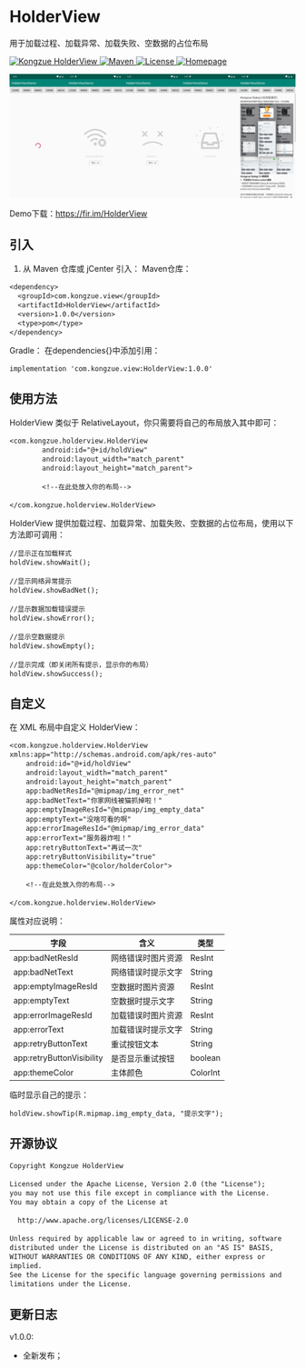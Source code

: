 # HolderView
用于加载过程、加载异常、加载失败、空数据的占位布局

<a href="https://github.com/kongzue/HolderView/">
<img src="https://img.shields.io/badge/HolderView-1.0.0-green.svg" alt="Kongzue HolderView">
</a>
<a href="https://bintray.com/myzchh/maven/HolderView">
<img src="https://img.shields.io/badge/Maven-1.0.0-blue.svg" alt="Maven">
</a>
<a href="http://www.apache.org/licenses/LICENSE-2.0">
<img src="https://img.shields.io/badge/License-Apache%202.0-red.svg" alt="License">
</a>
<a href="http://www.kongzue.com">
<img src="https://img.shields.io/badge/Homepage-Kongzue.com-brightgreen.svg" alt="Homepage">
</a>

![HolderView](https://github.com/kongzue/Res/raw/master/app/src/main/res/mipmap-xxxhdpi/img_holder_view.png)

Demo下载：<https://fir.im/HolderView>

## 引入
1) 从 Maven 仓库或 jCenter 引入：
Maven仓库：
```
<dependency>
  <groupId>com.kongzue.view</groupId>
  <artifactId>HolderView</artifactId>
  <version>1.0.0</version>
  <type>pom</type>
</dependency>
```
Gradle：
在dependencies{}中添加引用：
```
implementation 'com.kongzue.view:HolderView:1.0.0'
```

## 使用方法
HolderView 类似于 RelativeLayout，你只需要将自己的布局放入其中即可：
```
<com.kongzue.holderview.HolderView
        android:id="@+id/holdView"
        android:layout_width="match_parent"
        android:layout_height="match_parent">
        
        <!--在此处放入你的布局-->
        
</com.kongzue.holderview.HolderView>
```

HolderView 提供加载过程、加载异常、加载失败、空数据的占位布局，使用以下方法即可调用：
```
//显示正在加载样式
holdView.showWait();

//显示网络异常提示
holdView.showBadNet();

//显示数据加载错误提示
holdView.showError();

//显示空数据提示
holdView.showEmpty();

//显示完成（即关闭所有提示，显示你的布局）
holdView.showSuccess();
```

## 自定义
在 XML 布局中自定义 HolderView：
```
<com.kongzue.holderview.HolderView xmlns:app="http://schemas.android.com/apk/res-auto"
    android:id="@+id/holdView"
    android:layout_width="match_parent"
    android:layout_height="match_parent"
    app:badNetResId="@mipmap/img_error_net"
    app:badNetText="你家网线被猫抓掉啦！"
    app:emptyImageResId="@mipmap/img_empty_data"
    app:emptyText="没啥可看的啊"
    app:errorImageResId="@mipmap/img_error_data"
    app:errorText="服务器炸啦！"
    app:retryButtonText="再试一次"
    app:retryButtonVisibility="true"
    app:themeColor="@color/holderColor">
        
    <!--在此处放入你的布局-->
    
</com.kongzue.holderview.HolderView>
```

属性对应说明：

字段 | 含义 | 类型
---|---|---
app:badNetResId  | 网络错误时图片资源  | ResInt
app:badNetText  | 网络错误时提示文字  | String
app:emptyImageResId  | 空数据时图片资源  | ResInt
app:emptyText  | 空数据时提示文字  | String
app:errorImageResId  | 加载错误时图片资源  | ResInt
app:errorText  | 加载错误时提示文字  | String
app:retryButtonText  | 重试按钮文本  | String
app:retryButtonVisibility  | 是否显示重试按钮  | boolean
app:themeColor  | 主体颜色  | ColorInt

临时显示自己的提示：
```
holdView.showTip(R.mipmap.img_empty_data, "提示文字");
```

## 开源协议
```
Copyright Kongzue HolderView

Licensed under the Apache License, Version 2.0 (the "License");
you may not use this file except in compliance with the License.
You may obtain a copy of the License at

  http://www.apache.org/licenses/LICENSE-2.0

Unless required by applicable law or agreed to in writing, software
distributed under the License is distributed on an "AS IS" BASIS,
WITHOUT WARRANTIES OR CONDITIONS OF ANY KIND, either express or implied.
See the License for the specific language governing permissions and
limitations under the License.
```

## 更新日志
v1.0.0:
- 全新发布；